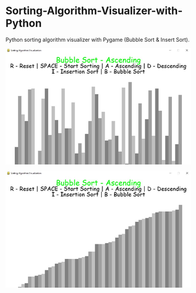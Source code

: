 # Sorting-Algorithm-Visualizer-with-Python

Python sorting algorithm visualizer with Pygame (Bubble Sort & Insert Sort).

![sorting-1](sorting-1.JPG)

![sorting-2](sorting-2.JPG)


